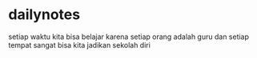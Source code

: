 # dailynotes
setiap waktu kita bisa belajar karena setiap orang adalah guru dan setiap tempat sangat bisa kita jadikan sekolah diri

